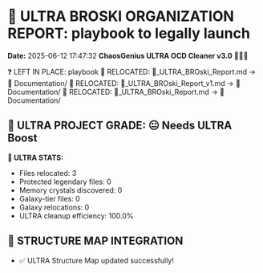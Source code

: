 # 🌌 ULTRA BROSKI ORGANIZATION REPORT: playbook to legally launch
**Date:** 2025-06-12 17:47:32
**ChaosGenius ULTRA OCD Cleaner v3.0** 🧠💜🌌

❓ LEFT IN PLACE: playbook
📁 RELOCATED: 🌌_ULTRA_BROski_Report.md → 📝 Documentation/
📁 RELOCATED: 🌌_ULTRA_BROski_Report_v1.md → 📝 Documentation/
📁 RELOCATED: 🌌_ULTRA_BROski_Report.md → 📝 Documentation/

## 🌌 ULTRA PROJECT GRADE: 😐 Needs ULTRA Boost
**🧠 ULTRA STATS:**
- Files relocated: 3
- Protected legendary files: 0
- Memory crystals discovered: 0
- Galaxy-tier files: 0
- Galaxy relocations: 0
- ULTRA cleanup efficiency: 100.0%

## 🔄 STRUCTURE MAP INTEGRATION
- ✅ ULTRA Structure Map updated successfully!